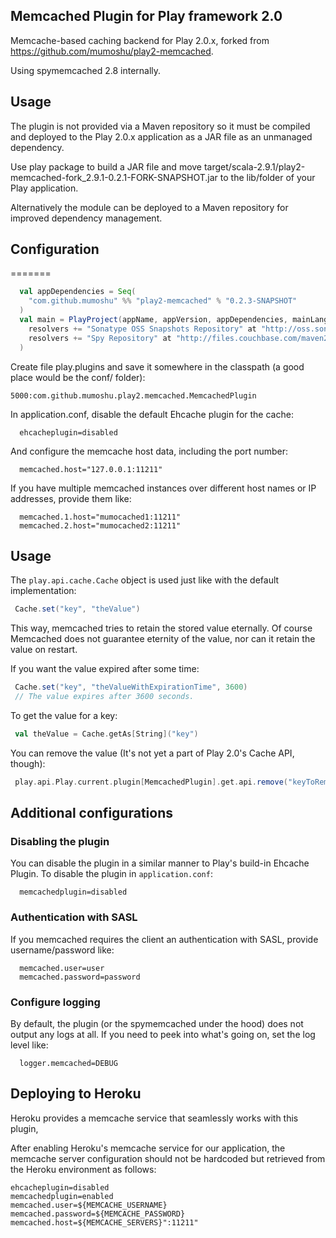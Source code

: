 Memcached Plugin for Play framework 2.0
---------------------------------------

Memcache-based caching backend for Play 2.0.x, forked from https://github.com/mumoshu/play2-memcached.

Using spymemcached 2.8 internally.

## Usage

The plugin is not provided via a Maven repository so it must be compiled and deployed to the Play 2.0.x application as a JAR file as an unmanaged dependency.

Use play package to build a JAR file and move target/scala-2.9.1/play2-memcached-fork_2.9.1-0.2.1-FORK-SNAPSHOT.jar to the lib/folder of your Play application.

Alternatively the module can be deployed to a Maven repository for improved dependency management.

## Configuration
=======
```scala
  val appDependencies = Seq(
    "com.github.mumoshu" %% "play2-memcached" % "0.2.3-SNAPSHOT"
  )
  val main = PlayProject(appName, appVersion, appDependencies, mainLang = SCALA).settings(
    resolvers += "Sonatype OSS Snapshots Repository" at "http://oss.sonatype.org/content/groups/public",
    resolvers += "Spy Repository" at "http://files.couchbase.com/maven2" // required to resolve `spymemcached`, the plugin's dependency.
  )
```

Create file play.plugins and save it somewhere in the classpath (a good place would be the conf/ folder):

```
5000:com.github.mumoshu.play2.memcached.MemcachedPlugin
```

In application.conf, disable the default Ehcache plugin for the cache:

```
  ehcacheplugin=disabled
```

And configure the memcache host data, including the port number:

```
  memcached.host="127.0.0.1:11211"
```

If you have multiple memcached instances over different host names or IP addresses, provide them like:

```
  memcached.1.host="mumocached1:11211"
  memcached.2.host="mumocached2:11211"
```

## Usage

The `play.api.cache.Cache` object is used just like with the default implementation:

```scala
 Cache.set("key", "theValue")
```

This way, memcached tries to retain the stored value eternally.
Of course Memcached does not guarantee eternity of the value, nor can it retain the value on restart.

If you want the value expired after some time:

```scala
 Cache.set("key", "theValueWithExpirationTime", 3600)
 // The value expires after 3600 seconds.
```

To get the value for a key:

```scala
 val theValue = Cache.getAs[String]("key")
```

You can remove the value (It's not yet a part of Play 2.0's Cache API, though):

```scala
 play.api.Play.current.plugin[MemcachedPlugin].get.api.remove("keyToRemove")
```

## Additional configurations

### Disabling the plugin

You can disable the plugin in a similar manner to Play's build-in Ehcache Plugin.
To disable the plugin in `application.conf`:

```
  memcachedplugin=disabled
```

### Authentication with SASL

If you memcached requires the client an authentication with SASL, provide username/password like:

```
  memcached.user=user
  memcached.password=password
```

### Configure logging

By default, the plugin (or the spymemcached under the hood) does not output any logs at all.
If you need to peek into what's going on, set the log level like:

```
  logger.memcached=DEBUG
```

## Deploying to Heroku

Heroku provides a memcache service that seamlessly works with this plugin, 

After enabling Heroku's memcache service for our application, the memcache server configuration should not be hardcoded but retrieved from the Heroku environment as follows:

```
ehcacheplugin=disabled
memcachedplugin=enabled
memcached.user=${MEMCACHE_USERNAME}
memcached.password=${MEMCACHE_PASSWORD}
memcached.host=${MEMCACHE_SERVERS}":11211"
```
